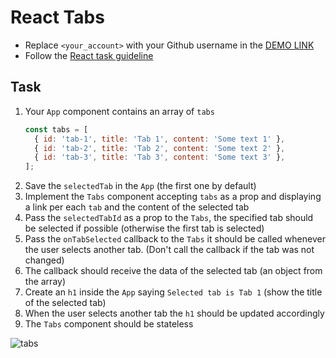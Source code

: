 # React Tabs
- Replace `<your_account>` with your Github username in the [DEMO LINK](https://dmitry-puhliakov.github.io/react_tabs/)
- Follow the [React task guideline](https://github.com/mate-academy/react_task-guideline#react-tasks-guideline)

## Task
1. Your `App` component contains an array of `tabs`
    ```javascript
    const tabs = [
      { id: 'tab-1', title: 'Tab 1', content: 'Some text 1' },
      { id: 'tab-2', title: 'Tab 2', content: 'Some text 2' },
      { id: 'tab-3', title: 'Tab 3', content: 'Some text 3' },
    ];
    ```
1. Save the `selectedTab` in the `App` (the first one by default)
1. Implement the `Tabs` component accepting `tabs` as a prop 
   and displaying a link per each `tab` and the content of the selected tab
1. Pass the `selectedTabId` as a prop to the `Tabs`, the specified tab should be selected if possible
  (otherwise the first tab is selected)
1. Pass the `onTabSelected` callback to the `Tabs`
   it should be called whenever the user selects another tab.
   (Don't call the callback if the tab was not changed)
1. The callback should receive the data of the selected tab (an object from the array)
1. Create an `h1` inside the `App` saying `Selected tab is Tab 1` (show the title of the selected tab)
1. When the user selects another tab the `h1` should be updated accordingly
1. The `Tabs` component should be stateless

![tabs](./description/tabs.gif)
